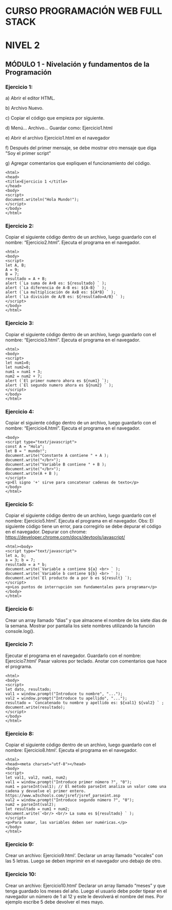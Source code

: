 # CURSO PROGRAMACIÓN WEB FULL STACK
# NIVEL 2
## MÓDULO 1 - Nivelación y fundamentos de la Programación
### Ejercicio 1:
a) Abrir el editor HTML.

b) Archivo Nuevo.

c) Copiar el código que empieza por <!DOCTYPE html> siguiente.

d) Menú... Archivo... Guardar como: Ejercicio1.html

e) Abrir el archivo Ejercicio1.html en el navegador

f) Después del primer mensaje, se debe mostrar otro mensaje que diga "Soy el primer
script"

g) Agregar comentarios que expliquen el funcionamiento del código.
```<!DOCTYPE html>
<html>
<head>
<title>Ejercicio 1 </title>
</head>
<body>
<script>
document.writeln("Hola Mundo!");
</script>
</body>
</html>
```
### Ejercicio 2:
Copiar el siguiente código dentro de un archivo, luego guardarlo con el nombre:
“Ejercicio2.html”. Ejecuta el programa en el navegador.
````<!DOCTYPE html>
<html>
<body>
<script>
let A, B;
A = 9;
B = 7;
resultado = A + B;
alert (`La suma de A+B es: ${resultado} ` );
alert (`La diferencia de A-B es: ${A-B} ` );
alert (`La multiplicación de AxB es: ${A*B} ` );
alert (`La división de A/B es: ${resultado=A/B} ` );
</script>
</body>
</html>
````
### Ejercicio 3:
Copiar el siguiente código dentro de un archivo, luego guardarlo con el nombre:
“Ejercicio3.html”. Ejecuta el programa en el navegador.
````<!DOCTYPE html>
<html>
<body>
<script>
let num1=0;
let num2=0;
num1 = num1 + 3;
num2 = num2 + 7;
alert (`El primer numero ahora es ${num1} `);
alert (`El segundo numero ahora es ${num2} ` );
</script>
</body>
</html>
````
### Ejercicio 4:
Copiar el siguiente código dentro de un archivo, luego guardarlo con el nombre:
“Ejercicio4.html”. Ejecuta el programa en el navegador.
````<html>
<body>
<script type="text/javascript">
const A = "Hola";
let B = " mundo!";
document.write("Constante A contiene " + A );
document.write("</br>");
document.write("Variable B contiene " + B );
document.write("</br>");
document.write(A + B );
</script>
<p>El signo '+' sirve para concatenar cadenas de texto</p>
</body>
</html>
````
### Ejercicio 5:
Copiar el siguiente código dentro de un archivo, luego guardarlo con el nombre:
Ejercicio5.html’. Ejecuta el programa en el navegador.
Obs: El siguiente código tiene un error, para corregirlo se debe depurar el código en el
navegador.
Depurar con chrome: https://developer.chrome.com/docs/devtools/javascript/
````<!DOCTYPE html>
<html><body>
<script type="text/javascript">
let a, b;
a = 3; b = 7;
resultado = a * b;
document.write(`Variable a contiene ${a} <br> ` );
document.write(`Variable b contiene ${b} <br> ` );
document.write(`El producto de a por b es ${result} `);
</script>
<p>Los puntos de interrupción son fundamentales para programar</p>
</body>
</html>
````
### Ejercicio 6:
Crear un array llamado “dias” y que almacene el nombre de los siete días de la semana.
Mostrar por pantalla los siete nombres utilizando la función console.log().

### Ejercicio 7:
Ejecutar el programa en el navegador. Guardarlo con el nombre: Ejercicio7.html’ Pasar
valores por teclado. Anotar con comentarios que hace el programa.
````<!DOCTYPE html>
<html>
<body>
<script>
let dato, resultado;
val1 = window.prompt("Introduce tu nombre", "...");
val2 = window.prompt("Introduce tu apellido", "...");
resultado = `Concatenado tu nombre y apellido es: ${val1} ${val2} ` ;
document.write(resultado);
</script>
</body>
</html>
````
### Ejercicio 8:
Copiar el siguiente código dentro de un archivo, luego guardarlo con el nombre:
Ejercicio8.html’. Ejecuta el programa en el navegador.
````<!DOCTYPE html>
<html>
<head><meta charset="utf-8"></head>
<body>
<script>
let val1, val2, num1, num2;
val1 = window.prompt("Introduce primer número ?", "0");
num1 = parseInt(val1); // El método parseInt analiza un valor como una
cadena y devuelve el primer entero.
https://www.w3schools.com/jsref/jsref_parseint.asp
val2 = window.prompt("Introduce segundo número ?", "0");
num2 = parseInt(val2);
let resultado = num1 + num2;
document.write(`<br/> <br/> La suma es ${resultado} ` );
</script>
<p>Para sumar, las variables deben ser numéricas.</p>
</body>
</html>
````
### Ejercicio 9:
Crear un archivo: Ejercicio9.html’. Declarar un array llamado “vocales” con las 5 letras.
Luego se deben imprimir en el navegador uno debajo de otro.

### Ejercicio 10:
Crear un archivo: Ejercicio10.html’ Declarar un array llamado “meses” y que tenga
guardado los meses del año. Luego el usuario debe poder tipear en el navegador un
número de 1 al 12 y este le devolverá el nombre del mes. Por ejemplo escribe 5 debe
devolver el mes mayo.
